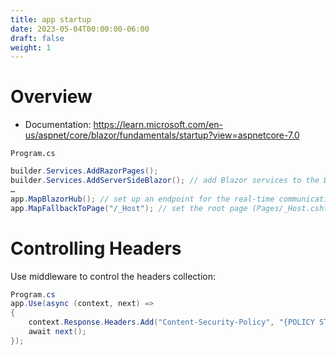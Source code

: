```yaml
---
title: app startup
date: 2023-05-04T00:00:00-06:00
draft: false
weight: 1
---
```


# Overview
- Documentation: https://learn.microsoft.com/en-us/aspnet/core/blazor/fundamentals/startup?view=aspnetcore-7.0

`Program.cs`
```cs
builder.Services.AddRazorPages();
builder.Services.AddServerSideBlazor(); // add Blazor services to the DI container
…
app.MapBlazorHub(); // set up an endpoint for the real-time communication w/browser (via SignalR)
app.MapFallbackToPage("/_Host"); // set the root page (Pages/_Host.cshtml) and enable nav; when no matching endpoint is found, route requests here
```

# Controlling Headers
Use middleware to control the headers collection:
```cs
Program.cs
app.Use(async (context, next) =>
{
	context.Response.Headers.Add("Content-Security-Policy", "{POLICY STRING}");
	await next();
});
```
